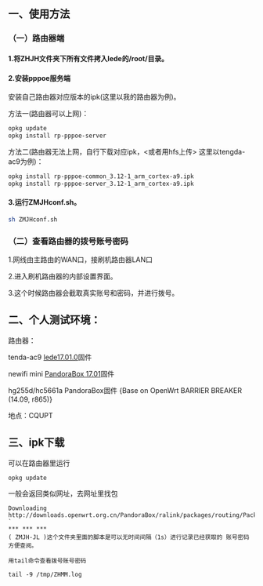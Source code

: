 ## 一、使用方法
### （一）路由器端
#### 1.将ZHJH文件夹下所有文件拷入lede的/root/目录。
#### 2.安装pppoe服务端
安装自己路由器对应版本的ipk(这里以我的路由器为例)。

方法一(路由器可以上网)：
```sh
opkg update
opkg install rp-pppoe-server
```

方法二(路由器无法上网，自行下载对应ipk，<或者用hfs上传> 这里以tengda-ac9为例)：
```sh
opkg install rp-pppoe-common_3.12-1_arm_cortex-a9.ipk
opkg install rp-pppoe-server_3.12-1_arm_cortex-a9.ipk
```
#### 3.运行ZMJHconf.sh。
```sh
sh ZMJHconf.sh
```
### （二）查看路由器的拨号账号密码

1.网线由主路由的WAN口，接刷机路由器LAN口

2.进入刷机路由器的内部设置界面。

3.这个时候路由器会截取真实账号和密码，并进行拨号。

## 二、个人测试环境：
路由器：

tenda-ac9 [lede17.01.0](https://downloads.lede-project.org/releases/17.01.0/targets/bcm53xx/generic)固件

newifi mini [PandoraBox 17.01](http://downloads.pandorabox.com.cn/pandorabox-16-10-stable/targets/ralink/mt7620/)固件

hg255d/hc5661a PandoraBox固件 {Base on OpenWrt BARRIER BREAKER (14.09, r865)}

地点：CQUPT

## 三、ipk下载
可以在路由器里运行
```
opkg update
```
一般会返回类似网址，去网址里找包
```
Downloading http://downloads.openwrt.org.cn/PandoraBox/ralink/packages/routing/Packages.gz.
`
*** *** ***
( ZMJH-JL )这个文件夹里面的脚本是可以无时间间隔（1s）进行记录已经获取的 账号密码 方便查阅。

用tail命令查看拨号账号密码

tail -9 /tmp/ZHMM.log
